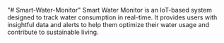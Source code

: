 "# Smart-Water-Monitor" 
    Smart Water Monitor is an IoT-based system designed to track water consumption in real-time. It provides users with insightful data and alerts to help them            optimize their water usage and contribute to sustainable living.
